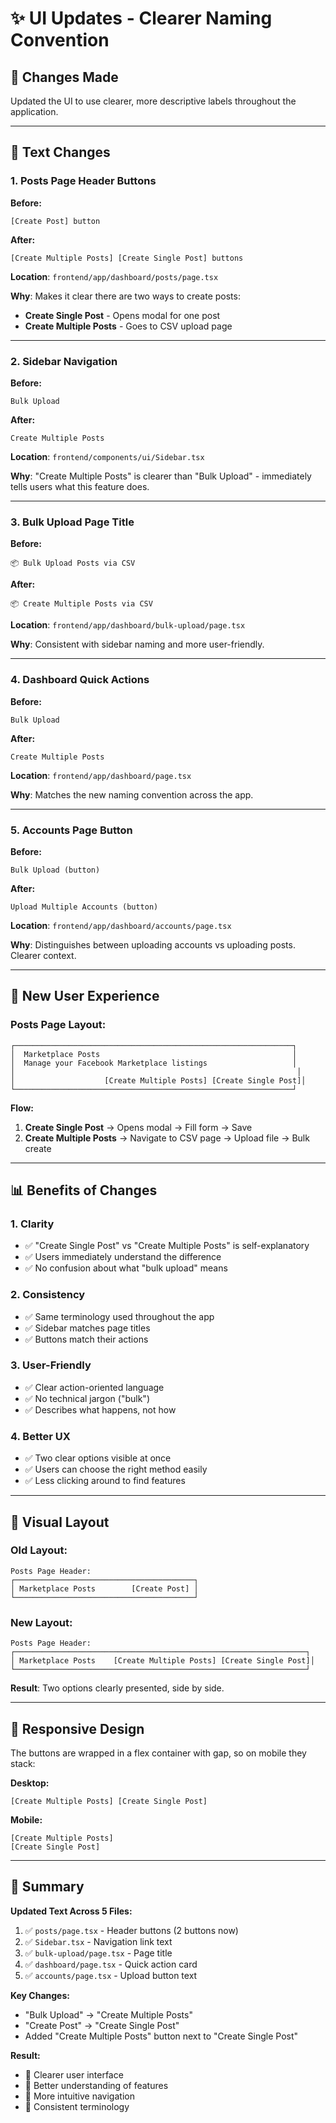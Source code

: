 # ✨ UI Updates - Clearer Naming Convention

## 📝 Changes Made

Updated the UI to use clearer, more descriptive labels throughout the application.

---

## 🔄 Text Changes

### 1. **Posts Page Header Buttons**

**Before:**
```
[Create Post] button
```

**After:**
```
[Create Multiple Posts] [Create Single Post] buttons
```

**Location**: `frontend/app/dashboard/posts/page.tsx`

**Why**: Makes it clear there are two ways to create posts:
- **Create Single Post** - Opens modal for one post
- **Create Multiple Posts** - Goes to CSV upload page

---

### 2. **Sidebar Navigation**

**Before:**
```
Bulk Upload
```

**After:**
```
Create Multiple Posts
```

**Location**: `frontend/components/ui/Sidebar.tsx`

**Why**: "Create Multiple Posts" is clearer than "Bulk Upload" - immediately tells users what this feature does.

---

### 3. **Bulk Upload Page Title**

**Before:**
```
📦 Bulk Upload Posts via CSV
```

**After:**
```
📦 Create Multiple Posts via CSV
```

**Location**: `frontend/app/dashboard/bulk-upload/page.tsx`

**Why**: Consistent with sidebar naming and more user-friendly.

---

### 4. **Dashboard Quick Actions**

**Before:**
```
Bulk Upload
```

**After:**
```
Create Multiple Posts
```

**Location**: `frontend/app/dashboard/page.tsx`

**Why**: Matches the new naming convention across the app.

---

### 5. **Accounts Page Button**

**Before:**
```
Bulk Upload (button)
```

**After:**
```
Upload Multiple Accounts (button)
```

**Location**: `frontend/app/dashboard/accounts/page.tsx`

**Why**: Distinguishes between uploading accounts vs uploading posts. Clearer context.

---

## 🎯 New User Experience

### Posts Page Layout:

```
┌──────────────────────────────────────────────────────────────┐
│  Marketplace Posts                                           │
│  Manage your Facebook Marketplace listings                   │
│                                                               │
│                    [Create Multiple Posts] [Create Single Post]│
└──────────────────────────────────────────────────────────────┘
```

**Flow:**
1. **Create Single Post** → Opens modal → Fill form → Save
2. **Create Multiple Posts** → Navigate to CSV page → Upload file → Bulk create

---

## 📊 Benefits of Changes

### 1. **Clarity**
- ✅ "Create Single Post" vs "Create Multiple Posts" is self-explanatory
- ✅ Users immediately understand the difference
- ✅ No confusion about what "bulk upload" means

### 2. **Consistency**
- ✅ Same terminology used throughout the app
- ✅ Sidebar matches page titles
- ✅ Buttons match their actions

### 3. **User-Friendly**
- ✅ Clear action-oriented language
- ✅ No technical jargon ("bulk")
- ✅ Describes what happens, not how

### 4. **Better UX**
- ✅ Two clear options visible at once
- ✅ Users can choose the right method easily
- ✅ Less clicking around to find features

---

## 🎨 Visual Layout

### Old Layout:
```
Posts Page Header:
┌────────────────────────────────────────┐
│ Marketplace Posts        [Create Post] │
└────────────────────────────────────────┘
```

### New Layout:
```
Posts Page Header:
┌─────────────────────────────────────────────────────────────────┐
│ Marketplace Posts    [Create Multiple Posts] [Create Single Post]│
└─────────────────────────────────────────────────────────────────┘
```

**Result**: Two options clearly presented, side by side.

---

## 📱 Responsive Design

The buttons are wrapped in a flex container with gap, so on mobile they stack:

**Desktop:**
```
[Create Multiple Posts] [Create Single Post]
```

**Mobile:**
```
[Create Multiple Posts]
[Create Single Post]
```

---

## 🎉 Summary

**Updated Text Across 5 Files:**

1. ✅ `posts/page.tsx` - Header buttons (2 buttons now)
2. ✅ `Sidebar.tsx` - Navigation link text
3. ✅ `bulk-upload/page.tsx` - Page title
4. ✅ `dashboard/page.tsx` - Quick action card
5. ✅ `accounts/page.tsx` - Upload button text

**Key Changes:**
- "Bulk Upload" → "Create Multiple Posts"
- "Create Post" → "Create Single Post"
- Added "Create Multiple Posts" button next to "Create Single Post"

**Result:**
- 🎯 Clearer user interface
- 🎯 Better understanding of features
- 🎯 More intuitive navigation
- 🎯 Consistent terminology
